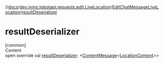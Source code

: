 //[docs](../../../index.md)/[dev.inmo.tgbotapi.requests.edit.LiveLocation](../index.md)/[EditChatMessageLiveLocation](index.md)/[resultDeserializer](result-deserializer.md)



# resultDeserializer  
[common]  
Content  
open override val [resultDeserializer](result-deserializer.md): <[ContentMessage](../../dev.inmo.tgbotapi.types.message.abstracts/-content-message/index.md)<[LocationContent](../../dev.inmo.tgbotapi.types.message.content/-location-content/index.md)>>  



